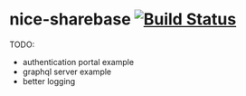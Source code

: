 nice-sharebase [![Build Status][build-status-image]][build-status]
==============

TODO:
* authentication portal example
* graphql server example
* better logging

[build-status-image]: https://travis-ci.org/0xcaff/nice-sharebase.svg?branch=master
[build-status]: https://travis-ci.org/0xcaff/nice-sharebase
